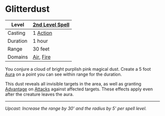 # Glitterdust

| Level    | [2nd Level Spell](2nd%20Level%20Spells.md)                                 |
| -------- | -------------------------------------------------------------------------- |
| Casting  | 1 [Action](../../../../Game%20Procedures/Core%20Procedures/Action.md)      |
| Duration | 1 hour                                                                     |
| Range    | 30 feet                                                                    |
| Domains  | [Air](../../Spell%20Domains/Air.md), [Fire](../../Spell%20Domains/Fire.md) |

You conjure a cloud of bright purplish pink magical dust. Create a 5 foot [Aura](../../Areas%20of%20Effect/Aura.md) on a point you can see within range for the duration.

This dust reveals all invisible targets in the area, as well as granting [Advantage](../../../../Game%20Procedures/Die%20Rolling%20Mechanics/Advantage.md) on [Attacks](../../../../Game%20Procedures/Combat/Attack.md) against affected targets. These effects apply even after the creature leaves the aura.

---
*Upcast: Increase the range by 30' and the radius by 5' per spell level.*
